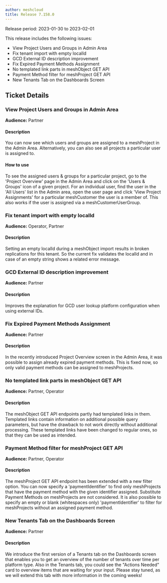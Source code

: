 ```yaml
---
author: meshcloud
title: Release 7.158.0
---
```


Release period: 2023-01-30 to 2023-02-01

This release includes the following issues:
* View Project Users and Groups in Admin Area
* Fix tenant import with empty localId
* GCD External ID description improvement
* Fix Expired Payment Methods Assignment
* No templated link parts in meshObject GET API
* Payment Method filter for meshProject GET API
* New Tenants Tab on the Dashboards Screen
<!--truncate-->

## Ticket Details
### View Project Users and Groups in Admin Area
**Audience:** Partner<br>

#### Description
You can now see which users and groups are assigned to a meshProject in the Admin Area. Alternatively, you can also
see all projects a particular user is assigned to.

#### How to use
To see the assigned users & groups for a particular project, go to the 'Project Overview' page in the Admin Area
and click on the 'Users & Groups' icon of a given project.
For an individual user, find the user in the 'All Users' list in the Admin area, open the user page and click
'View Project Assignments' for a particular meshCustomer the user is a member of. This also works if the user is
assigned via a meshCustomerUserGroup.

### Fix tenant import with empty localId
**Audience:** Operator, Partner<br>

#### Description
Setting an empty localId during a meshObject import results in broken replications for this tenant. 
So the current fix validates the localId and in case of an empty string shows a related error message.

### GCD External ID description improvement
**Audience:** Partner<br>

#### Description
Improves the explanation for GCD user lookup platform configuration
when using external IDs.

### Fix Expired Payment Methods Assignment
**Audience:** Partner<br>

#### Description
In the recently introduced Project Overview screen in the Admin Area, it was possible to assign already
expired payment methods. This is fixed now, so only valid payment methods can be assigned to meshProjects.

### No templated link parts in meshObject GET API
**Audience:** Partner, Operator<br>

#### Description
The meshObject GET API endpoints partly had templated links in them.
Templated links contain information on additional possible
query parameters, but have the drawback to not work directly without
additional processing. These templated links have been changed to
regular ones, so that they can be used as intended.

### Payment Method filter for meshProject GET API
**Audience:** Partner, Operator<br>

#### Description
The meshProject GET API endpoint has been extended with a new filter option. You can now specify a 
'paymentIdentifier' to find only meshProjects that have the payment method with the given identifier 
assigned. Substitute Payment Methods on meshProjects are not considered.
It is also possible to specify an empty or blank (whitespaces only) 'paymentIdentifier' to filter 
for meshProjects without an assigned payment method.

### New Tenants Tab on the Dashboards Screen
**Audience:** Partner<br>

#### Description
We introduce the first version of a Tenants tab on the Dashboards screen that enables you to get an 
overview of the number of tenants over time per platform type. Also in the Tenants tab, you could see 
the "Actions Needed" card to overview items that are waiting for your input. Please stay tuned, as we will 
extend this tab with more information in the coming weeks!


